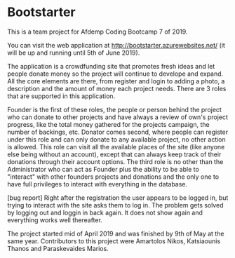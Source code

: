 # Bootstarter

This is a team project for Afdemp Coding Bootcamp 7 of 2019.


You can visit the web application at http://bootstarter.azurewebsites.net/ (it will be up and running until 5th of June 2019).

  The application is a crowdfunding site that promotes fresh ideas and let people donate money so the project will continue to develope and expand.
  All the core elements are there, from register and login to adding a photo, a description and the amount of money each project needs. There are 3 roles that are supported in this application. 
  
  Founder is the first of these roles, the people or person behind the project who can donate to other projects and have always a review of own's project progress, like the total money gathered for the projects campaign, the number of backings, etc.
  Donator comes second, where people can register under this role and can only donate to any available project, no other action is allowed. This role can visit all the available places of the site (like anyone else being without an account), except that can always keep track of their donations through their account options.
  The third role is no other than the Administrator who can act as Founder plus the ability to be able to "interact" with other founders projects and donations and the only one to have full privileges to interact with everything in the database.

[bug report]
Right after the registration the user appears to be logged in, but trying to interact with the site asks them to log in. The problem gets solved by logging out and loggin in back again. It does not show again and everything works well thereafter.

The project started mid of April 2019 and was finished by 9th of May at the same year.
Contributors to this project were Amartolos Nikos, Katsiaounis Thanos and Paraskevaides Marios.
